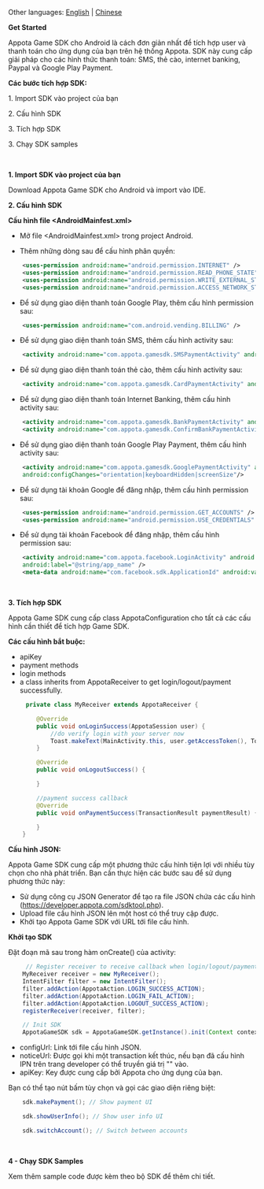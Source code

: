 Other languages: [English](README_EN.md) | [Chinese](README_CN.md)

**Get Started**

Appota Game SDK cho Android là cách đơn giản nhất để tích hợp user và thanh toán cho ứng dụng của bạn trên hệ thống Appota. SDK này cung cấp giải pháp cho các hình thức thanh toán: SMS, thẻ cào, internet banking, Paypal và Google Play Payment.

**Các bước tích hợp SDK:**

​1. Import SDK vào project của bạn

​2. Cấu hình SDK

​3. Tích hợp SDK

​3. Chạy SDK samples

 

**1. Import SDK vào project của bạn**

Download Appota Game SDK cho Android và import vào IDE.

**2. Cấu hình SDK**

**Cấu hình file \<AndroidMainfest.xml\>**

- Mở file \<AndroidMainfest.xml\> trong project Android.

- Thêm những dòng sau để cấu hình phân quyền:

``` xml
    <uses-permission android:name="android.permission.INTERNET" />
    <uses-permission android:name="android.permission.READ_PHONE_STATE" />
    <uses-permission android:name="android.permission.WRITE_EXTERNAL_STORAGE" />
    <uses-permission android:name="android.permission.ACCESS_NETWORK_STATE" />
```

- Để sử dụng giao diện thanh toán Google Play, thêm cấu hình permission sau:

``` xml
    <uses-permission android:name="com.android.vending.BILLING" />
```

- Để sử dụng giao diện thanh toán SMS, thêm cấu hình activity sau:

``` xml
    <activity android:name="com.appota.gamesdk.SMSPaymentActivity" android:theme="@style/Theme.Appota.GameSDK" android:configChanges="orientation|keyboardHidden|screenSize"/>
```

- Để sử dụng giao diện thanh toán thẻ cào, thêm cấu hình activity sau:

``` xml
    <activity android:name="com.appota.gamesdk.CardPaymentActivity" android:theme="@style/Theme.Appota.GameSDK" android:configChanges="orientation|keyboardHidden|screenSize"/>
```

- Để sử dụng giao diện thanh toán Internet Banking, thêm cấu hình activity sau:

``` xml
    <activity android:name="com.appota.gamesdk.BankPaymentActivity" android:theme="@style/Theme.Appota.GameSDK" android:configChanges="orientation|keyboardHidden|screenSize"/>
    <activity android:name="com.appota.gamesdk.ConfirmBankPaymentActivity" android:theme="@style/Theme.Appota.GameSDK" android:configChanges="orientation|keyboardHidden|screenSize"/>
```

- Để sử dụng giao diện thanh toán Google Play Payment, thêm cấu hình activity sau:

``` xml
    <activity android:name="com.appota.gamesdk.GooglePaymentActivity" android:theme="@style/Theme.Appota.GameSDK" 
    android:configChanges="orientation|keyboardHidden|screenSize"/>
```

- Để sử dụng tài khoản Google để đăng nhập, thêm cấu hình permission sau:

``` xml
    <uses-permission android:name="android.permission.GET_ACCOUNTS" />
    <uses-permission android:name="android.permission.USE_CREDENTIALS" />
```

- Để sử dụng tài khoản Facebook để đăng nhập, thêm cấu hình permission sau:

``` xml
    <activity android:name="com.appota.facebook.LoginActivity" android:theme="@android:style/Theme.Translucent.NoTitleBar"
    android:label="@string/app_name" />
    <meta-data android:name="com.facebook.sdk.ApplicationId" android:value="YOUR_FACEBOOK_APP_ID" />
```
 

**3. Tích hợp SDK**

Appota Game SDK cung cấp class AppotaConfiguration cho tất cả các cấu hình cần thiết để tích hợp Game SDK.

**Các cấu hình bắt buộc:**

 - apiKey
 - payment methods
 - login methods
 - a class inherits from AppotaReceiver to get login/logout/payment successfully.

``` java
     private class MyReceiver extends AppotaReceiver {

        @Override
        public void onLoginSuccess(AppotaSession user) {
            //do verify login with your server now
            Toast.makeText(MainActivity.this, user.getAccessToken(), Toast.LENGTH_SHORT).show();
        }

        @Override
        public void onLogoutSuccess() {

        }

        //payment success callback
        @Override
        public void onPaymentSuccess(TransactionResult paymentResult) {

        }
    } 
```

**Cấu hình JSON:**

Appota Game SDK cung cấp một phương thức cấu hình tiện lợi với nhiều tùy chọn cho nhà phát triển. Bạn cần thực hiện các bước sau để sử dụng phương thức này:

 - Sử dụng công cụ JSON Generator để tạo ra file JSON chứa các cấu hình (https://developer.appota.com/sdktool.php).
 - Upload file cấu hình JSON lên một host có thể truy cập được.
 - Khởi tạo Appota Game SDK với URL tới file cấu hình.

**Khởi tạo SDK**

Đặt đoạn mã sau trong hàm onCreate() của activity:

``` java
     // Register receiver to receive callback when login/logout/payment success
    MyReceiver receiver = new MyReceiver();
    IntentFilter filter = new IntentFilter();
    filter.addAction(AppotaAction.LOGIN_SUCCESS_ACTION);			   			filter.addAction(AppotaAction.PAYMENT_SUCCESS_ACTION);
	filter.addAction(AppotaAction.LOGIN_FAIL_ACTION);
	filter.addAction(AppotaAction.LOGOUT_SUCCESS_ACTION);
    registerReceiver(receiver, filter);

    // Init SDK
    AppotaGameSDK sdk = AppotaGameSDK.getInstance().init(Context context, String apiKey, String noticeUrl, String configUrl);
```

 - configUrl: Link tới file cấu hình JSON.
 - noticeUrl: Được gọi khi một transaction kết thúc, nếu bạn đã cấu hình IPN trên trang developer có thể truyền giá trị "" vào.
 - apiKey: Key được cung cấp bởi Appota cho ứng dụng của bạn.

Bạn có thể tạo nút bấm tùy chọn và gọi các giao diện riêng biệt:

``` java
    sdk.makePayment(); // Show payment UI
```

``` java
    sdk.showUserInfo(); // Show user info UI
```

``` java
    sdk.switchAccount(); // Switch between accounts
```
 

**4 - Chạy SDK Samples**

Xem thêm sample code được kèm theo bộ SDK để thêm chi tiết.

